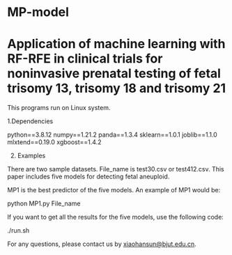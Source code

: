 # MP-model

# Application of machine learning with RF-RFE in clinical trials for noninvasive prenatal testing of fetal trisomy 13, trisomy 18 and trisomy 21

This programs run on Linux system.

1.Dependencies

  python==3.8.12
  numpy==1.21.2
  panda==1.3.4
  sklearn==1.0.1
  joblib==1.1.0
  mlxtend==0.19.0
  xgboost==1.4.2

2. Examples

There are two sample datasets. File_name is test30.csv or test412.csv. This paper includes five models for detecting fetal aneuploid.

MP1 is the best predictor of the five models. An example of MP1 would be:

python MP1.py File_name

If you want to get all the results for the five models, use the following code:

./run.sh


For any questions, please contact us by xiaohansun@bjut.edu.cn.
